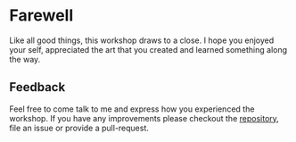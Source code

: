 # Farewell
Like all good things, this workshop draws to a close. I hope you enjoyed your self, appreciated the art that you created and learned something along the way.

## Feedback
Feel free to come talk to me and express how you experienced the workshop. If you have any improvements please checkout the [repository](https://github.com/fifth-postulate/esche.rs), file an issue or provide a pull-request.
